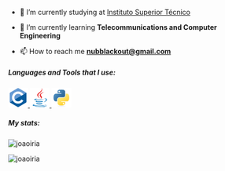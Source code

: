 * 🔭 I’m currently studying at [Instituto Superior Técnico](https://tecnico.ulisboa.pt/pt/)

* 🌱 I’m currently learning **Telecommunications and Computer Engineering**

* 📫 How to reach me **nubblackout@gmail.com**


<h5 align="left">Languages and Tools that I use:</h5>
<p align="left"> <a href="https://www.cprogramming.com/" target="_blank" rel="noreferrer"> <img src="https://raw.githubusercontent.com/devicons/devicon/master/icons/c/c-original.svg" alt="c" width="40" height="40"/> </a> <a href="https://www.java.com" target="_blank" rel="noreferrer"> <img src="https://raw.githubusercontent.com/devicons/devicon/master/icons/java/java-original.svg" alt="java" width="40" height="40"/> </a> <a href="https://www.python.org" target="_blank" rel="noreferrer"> <img src="https://raw.githubusercontent.com/devicons/devicon/master/icons/python/python-original.svg" alt="python" width="40" height="40"/> </a> </p>

<h5 align="left">My stats:</h5>

<p><img align="center" src="https://github-readme-streak-stats.herokuapp.com/?user=joaoiria&" alt="joaoiria" /></p>

<p align="left"> <img src="https://komarev.com/ghpvc/?username=joaoiria&label=Profile%20views&color=0e75b6&style=flat" alt="joaoiria" /> </p>
